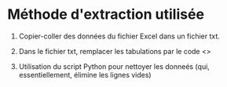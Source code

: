 # Méthode d'extraction utilisée

1) Copier-coller des données du fichier Excel dans un fichier txt.

2) Dans le fichier txt, remplacer les tabulations par le code <>

3) Utilisation du script Python pour nettoyer les donneés (qui, essentiellement, élimine les lignes vides)
